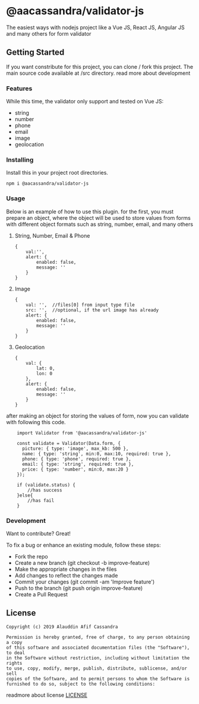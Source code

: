 # @aacassandra/validator-js

The easiest ways with nodejs project like a Vue JS, React JS, Angular JS and many others for form validator

## Getting Started

If you want constribute for this project, you can clone / fork this project. The main source code available at /src directory. read more about development

### Features

While this time, the validator only support and tested on Vue JS:

- string
- number
- phone
- email
- image
- geolocation

### Installing

Install this in your project root directories.

```
npm i @aacassandra/validator-js
```

### Usage

Below is an example of how to use this plugin. for the first, you must prepare an object, where the object will be used to store values from forms with different object formats such as string, number, email, and many others

1. String, Number, Email & Phone
   ```
   {
       val:'',
       alert: {
           enabled: false,
           message: ''
       }
   }
   ```
2. Image
   ```
   {
       val: '',  //files[0] from input type file
       src: '',  //optional, if the url image has already
       alert: {
           enabled: false,
           message: ''
       }
   }
   ```
3. Geolocation
   ```
   {
       val: {
           lat: 0,
           lon: 0
       },
       alert: {
           enabled: false,
           message: ''
       }
   }
   ```

after making an object for storing the values of form, now you can validate with following this code.

```
    import Validator from '@aacassandra/validator-js'

    const validate = Validator(Data.form, {
      picture: { type: 'image', max_kb: 500 },
      name: { type: 'string', min:0, max:10, required: true },
      phone: { type: 'phone', required: true },
      email: { type: 'string', required: true },
      price: { type: 'number', min:0, max:20 }
    });

    if (validate.status) {
        //has success
    }else{
        //has fail
    }
```

### Development

Want to contribute? Great!

To fix a bug or enhance an existing module, follow these steps:

- Fork the repo
- Create a new branch (git checkout -b improve-feature)
- Make the appropriate changes in the files
- Add changes to reflect the changes made
- Commit your changes (git commit -am 'Improve feature')
- Push to the branch (git push origin improve-feature)
- Create a Pull Request

## License

```
Copyright (c) 2019 Alauddin Afif Cassandra

Permission is hereby granted, free of charge, to any person obtaining a copy
of this software and associated documentation files (the "Software"), to deal
in the Software without restriction, including without limitation the rights
to use, copy, modify, merge, publish, distribute, sublicense, and/or sell
copies of the Software, and to permit persons to whom the Software is
furnished to do so, subject to the following conditions:

```

readmore about license [LICENSE](https://github.com/aacassandra/validator-js#LICENSE)
